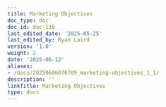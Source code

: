 ```yaml
---
title: Marketing Objectives
doc_type: doc
doc_id: doc-130
last_edited_date: '2025-05-25'
last_edited_by: Ryan Laird
version: '1.0'
weight: 2
date: '2025-06-12'
aliases:
- /docs/20250606070709_marketing-objectives_1_1/
description: ''
linkTitle: Marketing Objectives
type: docs
---
```


